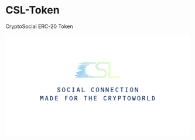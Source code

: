 # CSL-Token
CryptoSocial ERC-20 Token

![alt text](https://github.com/CryptoSocial/CSL-Token/blob/master/Capture.PNG "CryptoSocial Banner")
